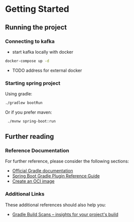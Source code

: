# Getting Started

## Running the project

### Connecting to kafka

* start kafka locally with docker

```bash
docker-compose up -d
```

* TODO address for external docker

### Starting spring project

Using gradle:
```bash
./gradlew bootRun
```

Or if you prefer maven:
```bash
 ./mvnw spring-boot:run
```

## Further reading

### Reference Documentation
For further reference, please consider the following sections:

* [Official Gradle documentation](https://docs.gradle.org)
* [Spring Boot Gradle Plugin Reference Guide](https://docs.spring.io/spring-boot/docs/3.0.1/gradle-plugin/reference/html/)
* [Create an OCI image](https://docs.spring.io/spring-boot/docs/3.0.1/gradle-plugin/reference/html/#build-image)

### Additional Links
These additional references should also help you:

* [Gradle Build Scans – insights for your project's build](https://scans.gradle.com#gradle)


